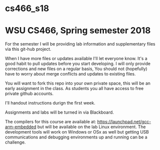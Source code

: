 # cs466_s18
WSU CS466, Spring semester 2018
===============================

For the semester I will be providing lab information and supplementary files via this git-hub project.

When I have more files or updates available I'll let everyone know.  It's a good habit to pull updates before you start developing.  I will only provide corrections and new files on a regular basis, You should not (hopefully) have to worry about merge conflicts and updates to existing files.

You will want to fork this repo into your own private space, this will be an early assignment in the class.  As students you all have access to free private github accounts.

I'll handout instructions durign the first week.

Assignments and labs will be turned in via Blackboard.

The compilers for this course are available at: https://launchpad.net/gcc-arm-embedded but will be available on the lab Linux environment.  The development tools will work on Windows or OSx as well but getting USB communications and debugging environments up and running can be a challenge.
